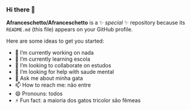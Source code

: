 ### Hi there 👋

**Afranceschetto/Afranceschetto** is a ✨ _special_ ✨ repository because its `README.md` (this file) appears on your GitHub profile.

Here are some ideas to get you started:

- 🔭 I’m currently working on nada
- 🌱 I’m currently learning escola
- 👯 I’m looking to collaborate on estudos
- 🤔 I’m looking for help with saude mental
- 💬 Ask me about minha gata
- 📫 How to reach me: não entre 
- 😄 Pronouns: todos 
- ⚡ Fun fact: a maioria dos gatos tricolor são fêmeas

